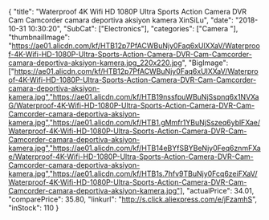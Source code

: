 {
	"title": "Waterproof 4K Wifi HD 1080P Ultra Sports Action Camera DVR Cam Camcorder camara deportiva aksiyon kamera XinSiLu",
	"date": "2018-10-31 10:30:20",
	"SubCat": ["Electronics"],
	"categories": ["Camera "],
	"thumbnailImage": "https://ae01.alicdn.com/kf/HTB12p7PfACWBuNjy0Faq6xUlXXaV/Waterproof-4K-Wifi-HD-1080P-Ultra-Sports-Action-Camera-DVR-Cam-Camcorder-camara-deportiva-aksiyon-kamera.jpg_220x220.jpg",
	"BigImage": ["https://ae01.alicdn.com/kf/HTB12p7PfACWBuNjy0Faq6xUlXXaV/Waterproof-4K-Wifi-HD-1080P-Ultra-Sports-Action-Camera-DVR-Cam-Camcorder-camara-deportiva-aksiyon-kamera.jpg","https://ae01.alicdn.com/kf/HTB19nssfpuWBuNjSspnq6x1NVXaG/Waterproof-4K-Wifi-HD-1080P-Ultra-Sports-Action-Camera-DVR-Cam-Camcorder-camara-deportiva-aksiyon-kamera.jpg","https://ae01.alicdn.com/kf/HTB1.gMmfr1YBuNjSszeq6yblFXae/Waterproof-4K-Wifi-HD-1080P-Ultra-Sports-Action-Camera-DVR-Cam-Camcorder-camara-deportiva-aksiyon-kamera.jpg","https://ae01.alicdn.com/kf/HTB14eBYfSBYBeNjy0Feq6znmFXae/Waterproof-4K-Wifi-HD-1080P-Ultra-Sports-Action-Camera-DVR-Cam-Camcorder-camara-deportiva-aksiyon-kamera.jpg","https://ae01.alicdn.com/kf/HTB1s.7hfv9TBuNjy0Fcq6zeiFXaV/Waterproof-4K-Wifi-HD-1080P-Ultra-Sports-Action-Camera-DVR-Cam-Camcorder-camara-deportiva-aksiyon-kamera.jpg"],
	"actualPrice": 34.01,
	"comparePrice": 35.80,
	"linkurl": "http://s.click.aliexpress.com/e/jFzamhS",
	"inStock": 110
}
